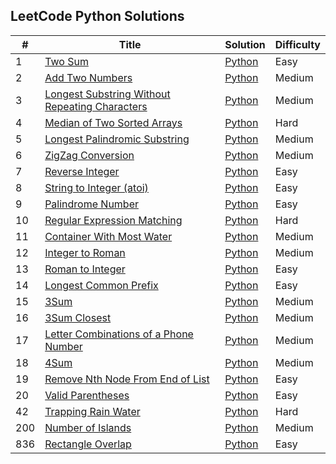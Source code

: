 
## LeetCode Python Solutions

| # | Title | Solution | Difficulty |
|---| ----- | -------- | ---------- |
|1|[Two Sum](https://leetcode.com/problems/two-sum/)| [Python](./Algorithm/Python/0001_Two_Sum.py)|Easy|
|2|[Add Two Numbers](https://leetcode.com/problems/add-two-numbers/)| [Python](./Algorithm/Python/0002_Add_Two_Numbers.py)|Medium|
|3|[Longest Substring Without Repeating Characters](https://leetcode.com/problems/longest-substring-without-repeating-characters/)| [Python](./Algorithm/Python/0003_Longest_Substring_Without_Repreating_Characters.py)|Medium|
|4|[Median of Two Sorted Arrays](https://leetcode.com/problems/median-of-two-sorted-arrays/)| [Python](./Algorithm/Python/0004_Median_of_Two_Sorted_Arrays.py)|Hard|
|5|[Longest Palindromic Substring](https://leetcode.com/problems/longest-palindromic-substring/)| [Python](./Algorithm/Python/0005_Longest_Palindromic_Substring.py)|Medium|
|6|[ZigZag Conversion](https://leetcode.com/problems/zigzag-conversion/)| [Python](./Algorithm/Python/0006_ZigZag_Conversion.py)|Medium|
|7|[Reverse Integer](https://leetcode.com/problems/reverse-integer/)| [Python](./Algorithm/Python/0007_Reverse_Integer.py)|Easy|
|8|[String to Integer (atoi)](https://leetcode.com/problems/string-to-integer-atoi/)| [Python](./Algorithm/Python/0008_String_to_Integer_(atoi).py)|Easy|
|9|[Palindrome Number](https://leetcode.com/problems/palindrome-number/)| [Python](./Algorithm/Python/0009_Palindrome_Number.py)|Easy|
|10|[Regular Expression Matching](https://leetcode.com/problems/regular-expression-matching/)| [Python](./Algorithm/Python/0010_Regular_Expression_Matching.py)|Hard|
|11|[Container With Most Water](https://leetcode.com/problems/container-with-most-water/)| [Python](./Algorithm/Python/0011_Container_With_Most_Water.py)|Medium|
|12|[Integer to Roman](https://leetcode.com/problems/integer-to-roman/)| [Python](./Algorithm/Python/0012_Integer_to_Roman.py)|Medium|
|13|[Roman to Integer](https://leetcode.com/problems/roman-to-integer/)| [Python](./Algorithm/Python/0013_Roman_to_Integer.py)|Easy|
|14|[Longest Common Prefix](https://leetcode.com/problems/longest-common-prefix/)| [Python](./algorithms/cpp/longestCommonPrefix/longest)|Easy|
|15|[3Sum](https://leetcode.com/problems/3sum/)| [Python](./Algorithm/Python/0015_3_Sum.py)|Medium|
|16|[3Sum Closest](https://leetcode.com/problems/3sum-closest/)| [Python](./algorithms/cpp/3SumClosest/3S)|Medium|
|17|[Letter Combinations of a Phone Number](https://leetcode.com/problems/letter-combinations-of-a-phone-number/)| [Python](./algorithms/cpp/letterCombinationsOfAPhoneNum)|Medium|
|18|[4Sum](https://leetcode.com/problems/4sum/)| [Python](./algorithms/cpp/4)|Medium|
|19|[Remove Nth Node From End of List](https://leetcode.com/problems/remove-nth-node-from-end-of-list/)| [Python](./algorithms/python/RemoveNthNodeFromEndOfList/re)|Easy|
|20|[Valid Parentheses](https://leetcode.com/problems/valid-parentheses/)| [Python](./algorithms/cpp/validParentheses/valid)|Easy|
|42|[Trapping Rain Water](https://leetcode.com/problems/trapping-rain-water/)| [Python](./Algorithm/Python/0042_Trapping_Rain_Water.py)|Hard|
|200|[Number of Islands](https://leetcode.com/problems/number-of-islands/)| [Python](./Algorithm/Python/0200_Number_of_Islands.py)|Medium|
|836|[Rectangle Overlap](https://leetcode.com/problems/rectangle-overlap/)| [Python](./Algorithm/Python/0836_Rectangle_Overlap.py)|Easy|





















